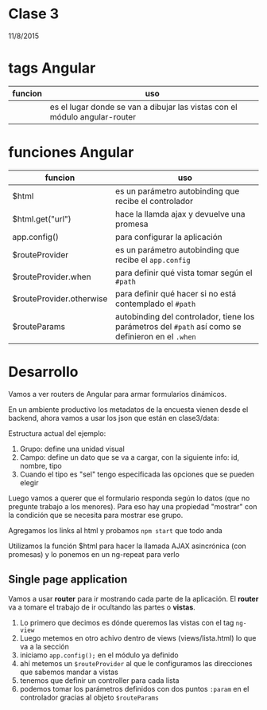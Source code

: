 # Clase 3
11/8/2015

# tags Angular

funcion          |	uso
-----------------|-----
<ng-view>        | es el lugar donde se van a dibujar las vistas con el módulo angular-router

# funciones Angular

funcion          |	uso
-----------------|-----
$html            | es un parámetro autobinding que recibe el controlador
$html.get("url") | hace la llamda ajax y devuelve una promesa
app.config()     | para configurar la aplicación
$routeProvider   | es un parámetro autobinding que recibe el `app.config`
$routeProvider.when | para definir qué vista tomar según el `#path`
$routeProvider.otherwise | para definir qué hacer si no está contemplado el `#path`
$routeParams     | autobinding del controlador, tiene los parámetros del `#path` así como se definieron en el `.when`

# Desarrollo

Vamos a ver routers de Angular para armar formularios dinámicos. 

En un ambiente productivo los metadatos de la encuesta vienen desde el backend, 
ahora vamos a usar los json que están en clase3/data:

Estructura actual del ejemplo:
  1. Grupo: define una unidad visual
  2. Campo: define un dato que se va a cargar, con la siguiente info: id, nombre, tipo
  3. Cuando el tipo es "sel" tengo especificada las opciones que se pueden elegir

Luego vamos a querer que el formulario responda según lo datos (que no pregunte trabajo a los menores). 
Para eso hay una propiedad "mostrar" con la condición que se necesita para mostrar ese grupo. 

Agregamos los links al html y probamos `npm start` que todo anda

Utilizamos la función $html para hacer la llamada AJAX asincrónica (con promesas) y lo ponemos en un ng-repeat para verlo

## Single page application

Vamos a usar **router** para ir mostrando cada parte de la aplicación. 
El **router** va a tomare el trabajo de ir ocultando las partes o **vistas**.
  1. Lo primero que decimos es dónde queremos las vistas con el tag `ng-view`
  2. Luego metemos en otro achivo dentro de views (views/lista.html) lo que va a la sección
  3. iniciamo `app.config();` en el módulo ya definido
  4. ahí metemos un `$routeProvider` al que le configuramos las direcciones que sabemos mandar a vistas
  5. tenemos que definir un controller para cada lista
  6. podemos tomar los parámetros definidos con dos puntos `:param` en el controlador gracias al objeto `$routeParams`
